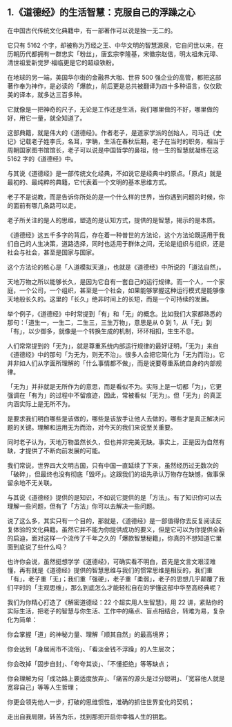 ## 1.《道德经》的生活智慧：克服自己的浮躁之心
在中国古代传统文化典籍中，有一部著作可以说是独一无二的。


它只有 5162 个字，却被称为万经之王、中华文明的智慧源泉，它自问世以来，在历朝历代都拥有一群忠实「粉丝」，唐玄宗李隆基，宋徽宗赵佶，明太祖朱元璋、清世祖爱新觉罗·福临更是它的超级铁粉。


在地球的另一端，美国华尔街的金融界大咖、世界 500 强企业的高管，都把这部著作奉为神作，是必读的「爆款」，前后更是总共被翻译为四十多种语言，仅仅欧美的译本，就多达三百多种。


它就像是一把神奇的尺子，无论是工作还是生活，我们哪里做的不好，哪里做的好，用它一量，就全知道了。


这部典籍，就是伟大的《道德经》。作者老子，是道家学派的创始人，司马迁《史记》记载老子姓李氏，名耳，字聃，生活在春秋后期，老子在当时的职务，相当于周朝国家图书馆馆长，老子可以说是中国哲学的鼻祖，他一生的智慧就凝练在这 5162 字的《道德经》中。


与其说《道德经》是一部传统文化经典，不如说它是经典中的原点。「原点」就是最初的、最纯粹的典籍，它代表着一个文明的基本思维方式。


老子不是说教，而是告诉你所处的是一个什么样的世界，当你遇到问题的时候，你的面前有哪几条路可以走。


老子所关注的是人的思维，塑造的是认知方式，提供的是智慧，揭示的是本质。


《道德经》这五千多字的背后，存在着一种普世的方法论，这个方法论既适用于我们自己的人生决策，道路选择，同时也适用于群体之间，无论是组织与组织，还是社会与社会，甚至是国家与国家。


这个方法论的核心是「人道模拟天道」，也就是《道德经》中所说的「道法自然」。


天地万物之所以能够长久，是因为它自有一套自己的运行规律。而一个人，一个家庭，一个公司，一个组织，甚至是一个社会，如果能够掌握这种运行模式是能够像天地般长久的。这里的「长久」绝非时间上的长短，而是一个可持续的发展。


举个例子，《道德经》中时常提到「有」和「无」的概念。比如我们大家都熟悉的那句：「道生一，一生二，二生三，三生万物」，意思是从 0 到 1，从「无」到「有」，以少御多，就像是一个转换生成的机制，环环相扣，生生不息。


人们常常提到的「无为」，就是尊重系统内部运行规律的最好证明，「无为」来自《道德经》中的那句「为无为，则无不治」。很多人会把它简化为「无为而治」。它并非如人们从字面所理解的「什么事情都不做」，而是说要尊重系统自身的内部规律。


「无为」并非就是无所作为的意思，而是看似不为。实际上是一切都「为」，它更强调在「有为」的过程中不留痕迹，因此，常被看似「无为」。但「无为」的真正内涵实际上是无所不为。


是要求我们明白哪些是该做的，哪些是该放手让他人去做的，哪些才是真正解决问题的关键。理解和运用无为而治，对今天的我们来说至关重要。


同时老子认为，天地万物虽然长久，但也并非完美无缺。事实上，正是因为自然有缺，才提供了不断向前发展的可能。


我们常说，世界四大文明古国，只有中国一直延续了下来，虽然经历过无数次的「破碎」，但最终也没有彻底「毁坏」。这跟我们的祖先承认万物存在缺憾，做事保留余地不无关联。


与其说《道德经》提供的是知识，不如说它提供的是「方法」。有了知识你可以去理解一些问题，但有了「方法」你可以去解决一些问题。


说了这么多，其实只有一个目的，那就是，《道德经》是一部值得你去反复阅读反复体验的文化典籍。虽然它并不能为你提供成功的要义，但是它可以为你提供全新的启迪，面对这样一个流传了千年之久的「爆款智慧秘籍」，你真的不想知道它里面到底说了些什么吗？


也许你会说，虽然挺想学学《道德经》，可确实看不明白，首先是文言文艰涩难懂，再有就是《道德经》提供的智慧思维与我们的惯常思维是相反的，我们重「有」，老子重「无」；我们重「强硬」，老子重「柔弱」，老子的思想几乎颠覆了我们平时的「主观思维」，那么到底怎么才能轻松自在的学懂这部中华至高经典呢？


我们为你精心打造了《解密道德经：22 个超实用人生智慧》，用 22 讲，紧贴你的实际生活，把老子的智慧与你生活、工作中的痛点、盲点相结合，转难为易，复杂化为简单：


你会掌握「道」的神秘力量、理解「顺其自然」的最高境界；


你会达到「身居闹市不流俗」、「看淡金钱不浮躁」的人生层次；


你会改掉「固步自封」、「夸夸其谈」、「不懂拒绝」等等缺点；


你会理解为何「成功路上要适度放弃」、「痛苦的源头是过分聪明」、「宽容他人就是宽容自己」等等人生哲理；


你更会领先他人一步，打破的思维惯性，准确的抓住世界变化的契机；


走出自我局限，转苦为乐，找到那把开启你幸福人生的钥匙。

